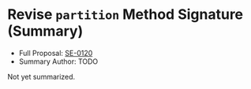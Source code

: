 # Revise `partition` Method Signature (Summary)

* Full Proposal: [SE-0120](https://github.com/apple/swift-evolution/blob/main/proposals/0120-revise-partition-method.md)
* Summary Author: TODO

Not yet summarized.
